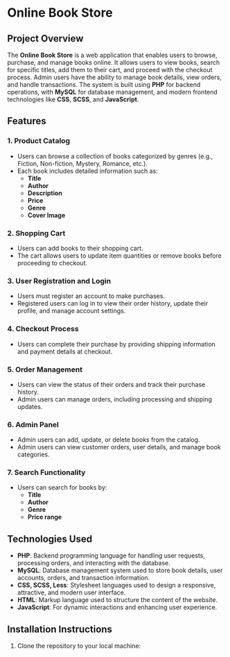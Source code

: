 # Online Book Store

## Project Overview
The **Online Book Store** is a web application that enables users to browse, purchase, and manage books online. It allows users to view books, search for specific titles, add them to their cart, and proceed with the checkout process. Admin users have the ability to manage book details, view orders, and handle transactions. The system is built using **PHP** for backend operations, with **MySQL** for database management, and modern frontend technologies like **CSS**, **SCSS**, and **JavaScript**.

## Features

### 1. Product Catalog
- Users can browse a collection of books categorized by genres (e.g., Fiction, Non-fiction, Mystery, Romance, etc.).
- Each book includes detailed information such as:
  - **Title**
  - **Author**
  - **Description**
  - **Price**
  - **Genre**
  - **Cover Image**

### 2. Shopping Cart
- Users can add books to their shopping cart.
- The cart allows users to update item quantities or remove books before proceeding to checkout.

### 3. User Registration and Login
- Users must register an account to make purchases.
- Registered users can log in to view their order history, update their profile, and manage account settings.

### 4. Checkout Process
- Users can complete their purchase by providing shipping information and payment details at checkout.

### 5. Order Management
- Users can view the status of their orders and track their purchase history.
- Admin users can manage orders, including processing and shipping updates.

### 6. Admin Panel
- Admin users can add, update, or delete books from the catalog.
- Admin users can view customer orders, user details, and manage book categories.

### 7. Search Functionality
- Users can search for books by:
  - **Title**
  - **Author**
  - **Genre**
  - **Price range**

## Technologies Used
- **PHP**: Backend programming language for handling user requests, processing orders, and interacting with the database.
- **MySQL**: Database management system used to store book details, user accounts, orders, and transaction information.
- **CSS, SCSS, Less**: Stylesheet languages used to design a responsive, attractive, and modern user interface.
- **HTML**: Markup language used to structure the content of the website.
- **JavaScript**: For dynamic interactions and enhancing user experience.

## Installation Instructions
1. Clone the repository to your local machine:
